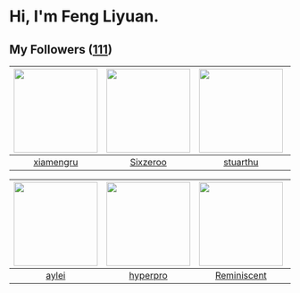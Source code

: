 # Hi, I'm Feng Liyuan.

## My Followers ([111](https://github.com/SunRunAway?tab=followers))

| <img src="https://avatars.githubusercontent.com/u/28560740?v=4" width="150" height="150" /> | <img src="https://avatars.githubusercontent.com/u/20949383?v=4" width="150" height="150" /> | <img src="https://avatars.githubusercontent.com/u/16526001?v=4" width="150" height="150" /> | <img src="https://avatars.githubusercontent.com/u/14977542?v=4" width="150" height="150" /> |
| :-----------------------------------------------------------------------------------------: | :-----------------------------------------------------------------------------------------: | :-----------------------------------------------------------------------------------------: | :-----------------------------------------------------------------------------------------: |
|                          [xiamengru](https://github.com/xiamengru)                          |                           [Sixzeroo](https://github.com/Sixzeroo)                           |                           [stuarthu](https://github.com/stuarthu)                           |                         [EurusEurus](https://github.com/EurusEurus)                         |

| <img src="https://avatars.githubusercontent.com/u/18556593?v=4" width="150" height="150" /> | <img src="https://avatars.githubusercontent.com/u/2445111?v=4" width="150" height="150" /> | <img src="https://avatars.githubusercontent.com/u/41809508?v=4" width="150" height="150" /> | <img src="https://avatars.githubusercontent.com/u/3427324?v=4" width="150" height="150" /> |
| :-----------------------------------------------------------------------------------------: | :----------------------------------------------------------------------------------------: | :-----------------------------------------------------------------------------------------: | :----------------------------------------------------------------------------------------: |
|                              [aylei](https://github.com/aylei)                              |                           [hyperpro](https://github.com/hyperpro)                          |                        [Reminiscent](https://github.com/Reminiscent)                        |                         [hawkingrei](https://github.com/hawkingrei)                        |